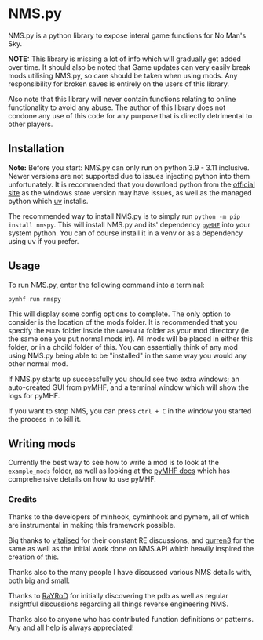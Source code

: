 # NMS.py

NMS.py is a python library to expose interal game functions for No Man's Sky.

**NOTE:** This library is missing a lot of info which will gradually get added over time.
It should also be noted that Game updates can very easily break mods utilising NMS.py, so care should be taken when using mods.
Any responsibility for broken saves is entirely on the users of this library.

Also note that this library will never contain functions relating to online functionality to avoid any abuse.
The author of this library does not condone any use of this code for any purpose that is directly detrimental to other players.

## Installation

**Note:** Before you start: NMS.py can only run on python 3.9 - 3.11 inclusive. Newer versions are not supported due to issues injecting python into them unfortunately.
It is recommended that you download python from the [official site](https://www.python.org/downloads) as the windows store version may have issues, as well as the managed python which [uv](https://docs.astral.sh/uv/) installs.

The recommended way to install NMS.py is to simply run `python -m pip install nmspy`. This will install NMS.py and its' dependency [`pyMHF`](https://github.com/monkeyman192/pyMHF) into your system python. You can of course install it in a venv or as a dependency using uv if you prefer.

## Usage

To run NMS.py, enter the following command into a terminal:
```
pymhf run nmspy
```

This will display some config options to complete. The only option to consider is the location of the mods folder. It is recommended that you specify the `MODS` folder inside the `GAMEDATA` folder as your mod directory (ie. the same one you put normal mods in).
All mods will be placed in either this folder, or in a chcild folder of this. You can essentially think of any mod using NMS.py being able to be "installed" in the same way you would any other normal mod.

If NMS.py starts up successfully you should see two extra windows; an auto-created GUI from pyMHF, and a terminal window which will show the logs for pyMHF.

If you want to stop NMS, you can press `ctrl + C` in the window you started the process in to kill it.

## Writing mods

Currently the best way to see how to write a mod is to look at the `example_mods` folder, as well as looking at the [pyMHF docs](https://monkeyman192.github.io/pyMHF/) which has comprehensive details on how to use pyMHF.

### Credits

Thanks to the developers of minhook, cyminhook and pymem, all of which are instrumental in making this framework possible.

Big thanks to [vitalised](https://github.com/VITALISED) for their constant RE discussions, and [gurren3](https://github.com/gurrenm3) for the same as well as the initial work done on NMS.API which heavily inspired the creation of this.

Thanks also to the many people I have discussed various NMS details with, both big and small.

Thanks to [RaYRoD](https://github.com/RaYRoD-TV) for initially discovering the pdb as well as regular insightful discussions regarding all things reverse engineering NMS.

Thanks also to anyone who has contributed function definitions or patterns. Any and all help is always appreciated!
